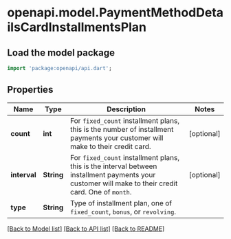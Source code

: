# openapi.model.PaymentMethodDetailsCardInstallmentsPlan

## Load the model package
```dart
import 'package:openapi/api.dart';
```

## Properties
Name | Type | Description | Notes
------------ | ------------- | ------------- | -------------
**count** | **int** | For `fixed_count` installment plans, this is the number of installment payments your customer will make to their credit card. | [optional] 
**interval** | **String** | For `fixed_count` installment plans, this is the interval between installment payments your customer will make to their credit card. One of `month`. | [optional] 
**type** | **String** | Type of installment plan, one of `fixed_count`, `bonus`, or `revolving`. | 

[[Back to Model list]](../README.md#documentation-for-models) [[Back to API list]](../README.md#documentation-for-api-endpoints) [[Back to README]](../README.md)


